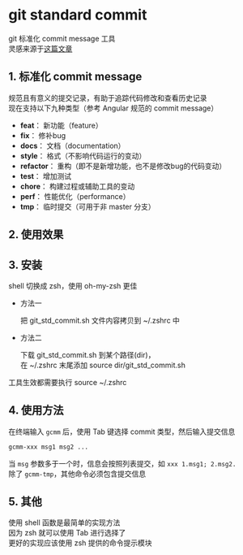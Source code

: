 # git standard commit

git 标准化 commit message 工具  
灵感来源于[这篇文章](https://github.com/superhj1987/pragmatic-java-engineer/blob/master/book/chapter2-project/vcs.md#223-%E6%8F%90%E4%BA%A4%E6%97%A5%E5%BF%97 "提交日志")  

## 1. 标准化 commit message
规范且有意义的提交记录，有助于追踪代码修改和查看历史记录  
现在支持以下九种类型（参考 Angular 规范的 commit message）

* **feat**：     新功能（feature）
* **fix**：      修补bug
* **docs**：     文档（documentation）
* **style**：    格式（不影响代码运行的变动）
* **refactor**： 重构（即不是新增功能，也不是修改bug的代码变动）
* **test**：     增加测试
* **chore**：    构建过程或辅助工具的变动
* **perf**：     性能优化（performance）
* **tmp**：      临时提交（可用于非 master 分支）

## 2. 使用效果

## 3. 安装
shell 切换成 zsh，使用 oh-my-zsh 更佳

* 方法一

  把 git_std_commit.sh 文件内容拷贝到 ~/.zshrc 中

* 方法二

  下载 git_std_commit.sh 到某个路径(dir)，  
  在 ~/.zshrc 末尾添加 source dir/git_std_commit.sh

工具生效都需要执行 source ~/.zshrc

## 4. 使用方法

在终端输入 `gcmm` 后，使用 Tab 键选择 commit 类型，然后输入提交信息

```Bash
gcmm-xxx msg1 msg2 ...
```

当 `msg` 参数多于一个时，信息会按照列表提交，如 `xxx 1.msg1; 2.msg2.`  
除了 `gcmm-tmp`，其他命令必须包含提交信息

## 5. 其他

使用 shell 函数是最简单的实现方法  
因为 zsh 就可以使用 Tab 进行选择了  
更好的实现应该使用 zsh 提供的命令提示模块
